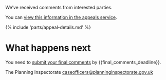 We’ve received comments from interested parties.

You can [view this information in the appeals service]({{front_office_url}}/manage-appeals/{{appeal_reference_number}}).

{% include 'parts/appeal-details.md' %}

# What happens next

You need to [submit your final comments]({{front_office_url}}/manage-appeals/{{appeal_reference_number}}) by {{final_comments_deadline}}.

The Planning Inspectorate
caseofficers@planninginspectorate.gov.uk
